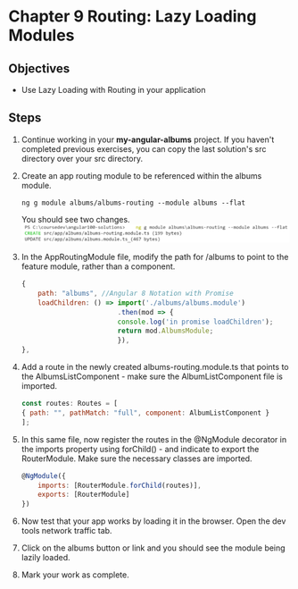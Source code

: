 # Chapter 9 Routing: Lazy Loading Modules

## Objectives

- Use Lazy Loading with Routing in your application

## Steps

1. Continue working in your **my-angular-albums** project. If you haven't completed previous exercises, you can copy the last solution's src directory over your src directory.

2. Create an app routing module to be referenced within the albums module.

    ```console
    ng g module albums/albums-routing --module albums --flat
    ```

    You should see two changes.
     ![](../screenshots/feature-routing.png)


3. In the AppRoutingModule file, modify the path for /albums to point to the feature module, rather than a component. 

    ```javascript
    {
        path: "albums", //Angular 8 Notation with Promise
        loadChildren: () => import('./albums/albums.module')
                            .then(mod => {
                            console.log('in promise loadChildren');
                            return mod.AlbumsModule;
                            }),
    },
    ```


4. Add a route in the newly created albums-routing.module.ts that points to the AlbumsListComponent - make sure the AlbumListComponent file is imported.

    ```javascript
    const routes: Routes = [
    { path: "", pathMatch: "full", component: AlbumListComponent }
    ];
    ```

5. In this same file, now register the routes in the @NgModule decorator in the imports property using forChild() - and indicate to export the RouterModule. Make sure the necessary classes are imported.  

    ```javascript
    @NgModule({
        imports: [RouterModule.forChild(routes)],
        exports: [RouterModule]
    })
    ```

6. Now test that your app works by loading it in the browser. Open the dev tools network traffic tab. 

1. Click on the albums button or link and you should see the module being lazily loaded. 

2.  Mark your work as complete. 